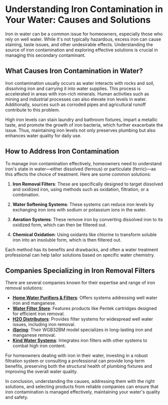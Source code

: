 # Understanding Iron Contamination in Your Water: Causes and Solutions

Iron in water can be a common issue for homeowners, especially those who rely on well water. While it's not typically hazardous, excess iron can cause staining, taste issues, and other undesirable effects. Understanding the source of iron contamination and exploring effective solutions is crucial in managing this secondary contaminant.

## What Causes Iron Contamination in Water?

Iron contamination usually occurs as water interacts with rocks and soil, dissolving iron and carrying it into water supplies. This process is accelerated in areas with iron-rich minerals. Human activities such as mining and industrial processes can also elevate iron levels in water. Additionally, sources such as corroded pipes and agricultural runoff contribute to this problem.

High iron levels can stain laundry and bathroom fixtures, impart a metallic taste, and promote the growth of iron bacteria, which further exacerbate the issue. Thus, maintaining iron levels not only preserves plumbing but also enhances water quality for daily use.

## How to Address Iron Contamination

To manage iron contamination effectively, homeowners need to understand iron's state in water—either dissolved (ferrous) or particulate (ferric)—as this affects the choice of treatment. Here are some common solutions:

1. **Iron Removal Filters**: These are specifically designed to target dissolved and oxidized iron, using methods such as oxidation, filtration, or a combination.
   
2. **Water Softening Systems**: These systems can reduce iron levels by exchanging iron ions with sodium or potassium ions in the water.

3. **Aeration Systems**: These remove iron by converting dissolved iron to its oxidized form, which can then be filtered out.

4. **Chemical Oxidation**: Using oxidants like chlorine to transform soluble iron into an insoluble form, which is then filtered out.

Each method has its benefits and drawbacks, and often a water treatment professional can help tailor solutions based on specific water chemistry.

## Companies Specializing in Iron Removal Filters

There are several companies known for their expertise and range of iron removal solutions:

- **[Home Water Purifiers & Filters](/dir/home_water_purifiers__filters)**: Offers systems addressing well water iron and manganese.
- **[Water Filter Store](/dir/water_filter_store)**: Features products like Pentek cartridges designed for efficient iron removal.
- **[H2O Distributors](/dir/h2o_distributors)**: Provides filter systems for widespread well water issues, including iron removal.
- **[iSpring](/dir/ispring)**: Their WGB32BM model specializes in long-lasting iron and manganese removal.
- **[Kind Water Systems](/dir/kind_water_systems)**: Integrates iron filters with other systems to combat high iron content.

For homeowners dealing with iron in their water, investing in a robust filtration system or consulting a professional can provide long-term benefits, preserving both the structural health of plumbing fixtures and improving the overall water quality.

In conclusion, understanding the causes, addressing them with the right solutions, and selecting products from reliable companies can ensure that iron contamination is managed effectively, maintaining your water's quality and safety.